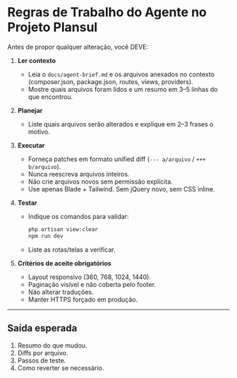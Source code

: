 # Regras de Trabalho do Agente no Projeto Plansul

Antes de propor qualquer alteração, você DEVE:

1. **Ler contexto**  
   - Leia o `docs/agent-brief.md` e os arquivos anexados no contexto (composer.json, package.json, routes, views, providers).
   - Mostre quais arquivos foram lidos e um resumo em 3–5 linhas do que encontrou.

2. **Planejar**  
   - Liste quais arquivos serão alterados e explique em 2–3 frases o motivo.

3. **Executar**  
   - Forneça patches em formato unified diff (`--- a/arquivo` / `+++ b/arquivo`).  
   - Nunca reescreva arquivos inteiros.  
   - Não crie arquivos novos sem permissão explícita.  
   - Use apenas Blade + Tailwind. Sem jQuery novo, sem CSS inline.

4. **Testar**  
   - Indique os comandos para validar:  
     ```bash
     php artisan view:clear
     npm run dev
     ```  
   - Liste as rotas/telas a verificar.

5. **Critérios de aceite obrigatórios**  
   - Layout responsivo (360, 768, 1024, 1440).  
   - Paginação visível e não coberta pelo footer.  
   - Não alterar traduções.  
   - Manter HTTPS forçado em produção.

---

## Saída esperada
1. Resumo do que mudou.  
2. Diffs por arquivo.  
3. Passos de teste.  
4. Como reverter se necessário.

